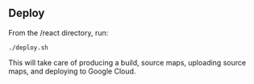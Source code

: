 ## Deploy
From the /react directory, run:
```
./deploy.sh
```
This will take care of producing a build, source maps, uploading source maps, and deploying to Google Cloud.